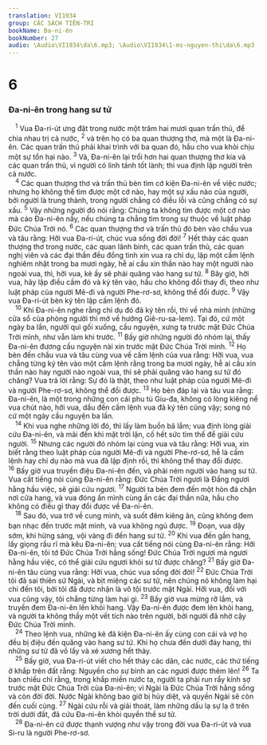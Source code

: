 ```yaml
---
translation: VI1934
group: CÁC SÁCH TIÊN-TRI
bookName: Đa-ni-ên 
bookNumber: 27
audio: \Audio\VI1934\da\6.mp3; \Audio\VI1934\1-ms-nguyen-thi\da\6.mp3
---
```


<div class="title"><h1>6</h1><h3>Đa-ni-ên trong hang sư tử</h3></div>
<span class="verse da_6_1"> <sup>1</sup> Vua Đa-ri-út ưng đặt trong nước một trăm hai mươi quan trấn thủ, để chia nhau trị cả nước, </span>
<span class="verse da_6_2"><sup>2</sup> và trên họ có ba quan thượng thơ, mà một là Đa-ni-ên. Các quan trấn thủ phải khai trình với ba quan đó, hầu cho vua khỏi chịu một sự tổn hại nào. </span>
<span class="verse da_6_3"><sup>3</sup> Vả, Đa-ni-ên lại trổi hơn hai quan thượng thơ kia và các quan trấn thủ, vì người có linh tánh tốt lành; thì vua định lập người trên cả nước. <br/></span>
<span class="verse da_6_4"> <sup>4</sup> Các quan thượng thơ và trấn thủ bèn tìm cớ kiện Đa-ni-ên về việc nước; nhưng họ không thể tìm được một cớ nào, hay một sự xấu nào của người, bởi người là trung thành, trong người chẳng có điều lỗi và cũng chẳng có sự xấu. </span>
<span class="verse da_6_5"><sup>5</sup> Vậy những người đó nói rằng: Chúng ta không tìm được một cớ nào mà cáo Đa-ni-ên nầy, nếu chúng ta chẳng tìm trong sự thuộc về luật pháp Đức Chúa Trời nó. </span>
<span class="verse da_6_6"><sup>6</sup> Các quan thượng thơ và trấn thủ đó bèn vào chầu vua và tâu rằng: Hỡi vua Đa-ri-út, chúc vua sống đời đời! </span>
<span class="verse da_6_7"><sup>7</sup> Hết thảy các quan thượng thơ trong nước, các quan lãnh binh, các quan trấn thủ, các quan nghị viên và các đại thần đều đồng tình xin vua ra chỉ dụ, lập một cấm lệnh nghiêm nhặt trong ba mươi ngày, hễ ai cầu xin thần nào hay một người nào ngoài vua, thì, hỡi vua, kẻ ấy sẽ phải quăng vào hang sư tử. </span>
<span class="verse da_6_8"><sup>8</sup> Bây giờ, hỡi vua, hãy lập điều cấm đó và ký tên vào, hầu cho không đổi thay đi, theo như luật pháp của người Mê-đi và người Phe-rơ-sơ, không thể đổi được. </span>
<span class="verse da_6_9"><sup>9</sup> Vậy vua Đa-ri-út bèn ký tên lập cấm lệnh đó. <br/></span>
<span class="verse da_6_10"> <sup>10</sup> Khi Đa-ni-ên nghe rằng chỉ dụ đó đã ký tên rồi, thì về nhà mình (những cửa sổ của phòng người thì mở về hướng Giê-ru-sa-lem). Tại đó, cứ một ngày ba lần, người quì gối xuống, cầu nguyện, xưng tạ trước mặt Đức Chúa Trời mình, như vẫn làm khi trước. </span>
<span class="verse da_6_11"><sup>11</sup> Bấy giờ những người đó nhóm lại, thấy Đa-ni-ên đương cầu nguyện nài xin trước mặt Đức Chúa Trời mình. </span>
<span class="verse da_6_12"><sup>12</sup> Họ bèn đến chầu vua và tâu cùng vua về cấm lệnh của vua rằng: Hỡi vua, vua chẳng từng ký tên vào một cấm lệnh rằng trong ba mươi ngày, hễ ai cầu xin thần nào hay người nào ngoài vua, thì sẽ phải quăng vào hang sư tử đó chăng? Vua trả lời rằng: Sự đó là thật, theo như luật pháp của người Mê-đi và người Phe-rơ-sơ, không thể đổi được. </span>
<span class="verse da_6_13"><sup>13</sup> Họ bèn đáp lại và tâu vua rằng: Đa-ni-ên, là một trong những con cái phu tù Giu-đa, không có lòng kiêng nể vua chút nào, hỡi vua, dầu đến cấm lệnh vua đã ký tên cũng vậy; song nó cứ một ngày cầu nguyện ba lần. <br/></span>
<span class="verse da_6_14"> <sup>14</sup> Khi vua nghe những lời đó, thì lấy làm buồn bã lắm; vua định lòng giải cứu Đa-ni-ên, và mãi đến khi mặt trời lặn, cố hết sức tìm thế để giải cứu người. </span>
<span class="verse da_6_15"><sup>15</sup> Nhưng các người đó nhóm lại cùng vua và tâu rằng: Hỡi vua, xin biết rằng theo luật pháp của người Mê-đi và người Phe-rơ-sơ, hễ là cấm lệnh hay chỉ dụ nào mà vua đã lập định rồi, thì không thể thay đổi được. </span>
<span class="verse da_6_16"><sup>16</sup> Bấy giờ vua truyền điệu Đa-ni-ên đến, và phải ném người vào hang sư tử. Vua cất tiếng nói cùng Đa-ni-ên rằng: Đức Chúa Trời ngươi là Đấng ngươi hằng hầu việc, sẽ giải cứu ngươi. </span>
<span class="verse da_6_17"><sup>17</sup> Người ta bèn đem đến một hòn đá chận nơi cửa hang, và vua đóng ấn mình cùng ấn các đại thần nữa, hầu cho không có điều gì thay đổi được về Đa-ni-ên. <br/></span>
<span class="verse da_6_18"> <sup>18</sup> Sau đó, vua trở về cung mình, và suốt đêm kiêng ăn, cũng không đem bạn nhạc đến trước mặt mình, và vua không ngủ được. </span>
<span class="verse da_6_19"><sup>19</sup> Đoạn, vua dậy sớm, khi hừng sáng, vội vàng đi đến hang sư tử. </span>
<span class="verse da_6_20"><sup>20</sup> Khi vua đến gần hang, lấy giọng rầu rĩ mà kêu Đa-ni-ên; vua cất tiếng nói cùng Đa-ni-ên rằng: Hỡi Đa-ni-ên, tôi tớ Đức Chúa Trời hằng sống! Đức Chúa Trời ngươi mà ngươi hằng hầu việc, có thể giải cứu ngươi khỏi sư tử được chăng? </span>
<span class="verse da_6_21"><sup>21</sup> Bấy giờ Đa-ni-ên tâu cùng vua rằng: Hỡi vua, chúc vua sống đời đời! </span>
<span class="verse da_6_22"><sup>22</sup> Đức Chúa Trời tôi đã sai thiên sứ Ngài, và bịt miệng các sư tử, nên chúng nó không làm hại chi đến tôi, bởi tôi đã được nhận là vô tội trước mặt Ngài. Hỡi vua, đối với vua cũng vậy, tôi chẳng từng làm hại gì. </span>
<span class="verse da_6_23"><sup>23</sup> Bấy giờ vua mừng rỡ lắm, và truyền đem Đa-ni-ên lên khỏi hang. Vậy Đa-ni-ên được đem lên khỏi hang, và người ta không thấy một vết tích nào trên người, bởi người đã nhờ cậy Đức Chúa Trời mình. <br/></span>
<span class="verse da_6_24"> <sup>24</sup> Theo lệnh vua, những kẻ đã kiện Đa-ni-ên ấy cùng con cái và vợ họ đều bị điệu đến quăng vào hang sư tử. Khi họ chưa đến dưới đáy hang, thì những sư tử đã vồ lấy và xé xương hết thảy. <br/></span>
<span class="verse da_6_25"> <sup>25</sup> Bấy giờ, vua Đa-ri-út viết cho hết thảy các dân, các nước, các thứ tiếng ở khắp trên đất rằng: Nguyền cho sự bình an các ngươi được thêm lên! </span>
<span class="verse da_6_26"><sup>26</sup> Ta ban chiếu chỉ rằng, trong khắp miền nước ta, người ta phải run rẩy kính sợ trước mặt Đức Chúa Trời của Đa-ni-ên; vì Ngài là Đức Chúa Trời hằng sống và còn đời đời. Nước Ngài không bao giờ bị hủy diệt, và quyền Ngài sẽ còn đến cuối cùng. </span>
<span class="verse da_6_27"><sup>27</sup> Ngài cứu rỗi và giải thoát, làm những dấu lạ sự lạ ở trên trời dưới đất, đã cứu Đa-ni-ên khỏi quyền thế sư tử. <br/></span>
<span class="verse da_6_28"> <sup>28</sup> Đa-ni-ên cứ được thạnh vượng như vậy trong đời vua Đa-ri-út và vua Si-ru là người Phe-rơ-sơ. <br/></span>
